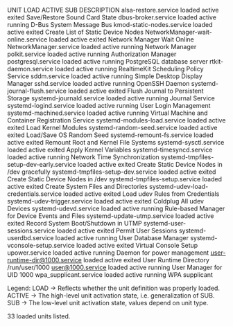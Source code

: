   UNIT                                     LOAD   ACTIVE SUB     DESCRIPTION
  alsa-restore.service                     loaded active exited  Save/Restore Sound Card State
  dbus-broker.service                      loaded active running D-Bus System Message Bus
  kmod-static-nodes.service                loaded active exited  Create List of Static Device Nodes
  NetworkManager-wait-online.service       loaded active exited  Network Manager Wait Online
  NetworkManager.service                   loaded active running Network Manager
  polkit.service                           loaded active running Authorization Manager
  postgresql.service                       loaded active running PostgreSQL database server
  rtkit-daemon.service                     loaded active running RealtimeKit Scheduling Policy Service
  sddm.service                             loaded active running Simple Desktop Display Manager
  sshd.service                             loaded active running OpenSSH Daemon
  systemd-journal-flush.service            loaded active exited  Flush Journal to Persistent Storage
  systemd-journald.service                 loaded active running Journal Service
  systemd-logind.service                   loaded active running User Login Management
  systemd-machined.service                 loaded active running Virtual Machine and Container Registration Service
  systemd-modules-load.service             loaded active exited  Load Kernel Modules
  systemd-random-seed.service              loaded active exited  Load/Save OS Random Seed
  systemd-remount-fs.service               loaded active exited  Remount Root and Kernel File Systems
  systemd-sysctl.service                   loaded active exited  Apply Kernel Variables
  systemd-timesyncd.service                loaded active running Network Time Synchronization
  systemd-tmpfiles-setup-dev-early.service loaded active exited  Create Static Device Nodes in /dev gracefully
  systemd-tmpfiles-setup-dev.service       loaded active exited  Create Static Device Nodes in /dev
  systemd-tmpfiles-setup.service           loaded active exited  Create System Files and Directories
  systemd-udev-load-credentials.service    loaded active exited  Load udev Rules from Credentials
  systemd-udev-trigger.service             loaded active exited  Coldplug All udev Devices
  systemd-udevd.service                    loaded active running Rule-based Manager for Device Events and Files
  systemd-update-utmp.service              loaded active exited  Record System Boot/Shutdown in UTMP
  systemd-user-sessions.service            loaded active exited  Permit User Sessions
  systemd-userdbd.service                  loaded active running User Database Manager
  systemd-vconsole-setup.service           loaded active exited  Virtual Console Setup
  upower.service                           loaded active running Daemon for power management
  user-runtime-dir@1000.service            loaded active exited  User Runtime Directory /run/user/1000
  user@1000.service                        loaded active running User Manager for UID 1000
  wpa_supplicant.service                   loaded active running WPA supplicant

Legend: LOAD   → Reflects whether the unit definition was properly loaded.
        ACTIVE → The high-level unit activation state, i.e. generalization of SUB.
        SUB    → The low-level unit activation state, values depend on unit type.

33 loaded units listed.
